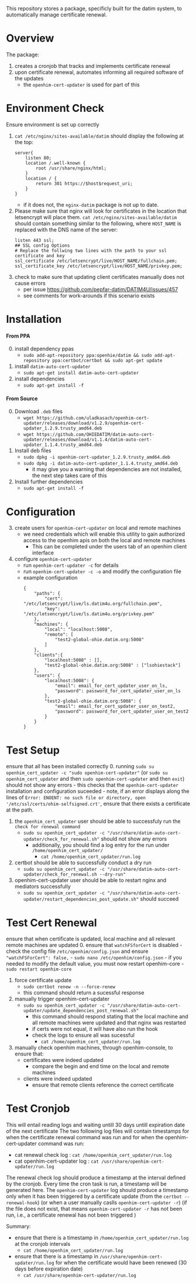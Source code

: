 This repository stores a package, specificly built for the datim system, to automatically manage certificate renewal.

# Overview
The package:
1. creates a cronjob that tracks and implements certificate renewal
2. upon certificate renewal, automates informing all required software of the updates
    - the `openhim-cert-updater` is used for part of this



# Environment Check
Ensure environment is set up correctly
1.  `cat /etc/nginx/sites-available/datim` should display the following at the top:
    ```
    server{
        listen 80;
        location /.well-known {
            root /usr/share/nginx/html;
        }
        location / {
            return 301 https://$host$request_uri;
        }
    }
    ```
    - if it does not, the `nginx-datim` package is not up to date.
3. Please make sure that nginx will look for certificates in the location that letsencrypt will place them. `cat /etc/nginx/sites-available/datim` should contain something similar to the following, where `HOST_NAME` is replaced with the DNS name of the server:
    ```
    listen 443 ssl;
	## SSL config Options
	# Replace the follwing two lines with the path to your ssl certificate and key
	ssl_certificate /etc/letsencrypt/live/HOST_NAME/fullchain.pem;
	ssl_certificate_key /etc/letsencrypt/live/HOST_NAME/privkey.pem;
    ```
2. check to make sure that updating client certificates manually does not cause errors
    - per issue https://github.com/pepfar-datim/DATIM4U/issues/457
    - see comments for work-arounds if this scenario exists


# Installation
#### From PPA
0. install dependency ppas
    - `sudo add-apt-repository ppa:openhie/datim && sudo add-apt-repository ppa:certbot/certbot && sudo apt-get update`
1. install `datim-auto-cert-updater`
    - `sudo apt-get install datim-auto-cert-updater`
2. install dependencies
    - `sudo apt-get install -f`

#### From Source
0. Download `.deb` files
    - `wget https://github.com/uladkasach/openhim-cert-updater/releases/download/v1.2.9/openhim-cert-updater_1.2.9.trusty_amd64.deb`
    - `wget https://github.com/OHIEDATIM/datim-auto-cert-updater/releases/download/v1.1.4/datim-auto-cert-updater_1.1.4.trusty_amd64.deb`
1. Install deb files
    - `sudo dpkg -i openhim-cert-updater_1.2.9.trusty_amd64.deb`
    - `sudo dpkg -i datim-auto-cert-updater_1.1.4.trusty_amd64.deb`
        - it may give you a warning that dependencies are not installed, the next step takes care of this
3. Install further dependencies
    - `sudo apt-get install -f`

# Configuration
3. create users for `openhim-cert-updater` on local and remote machines
    - we need credentials which will enable this utility to gain authorized access to the openhim apis on both the local and remote machines
        - This can be completed under the users tab of an openhim client interface
3. configure `openhim-cert-updater`
    - run `openhim-cert-updater -c` for details
    - run `openhim-cert-updater -c -o` and modify the configuration file
    - example configuration
        ```
        {
            "paths": {
                "cert": "/etc/letsencrypt/live/ls.datim4u.org/fullchain.pem",
                "key": "/etc/letsencrypt/live/ls.datim4u.org/privkey.pem"
            },
            "machines": {
                "local": "localhost:5008",
                "remote": [
                    "test2-global-ohie.datim.org:5008"
                ]
            },
            "clients":{
                "localhost:5008" : [],
                "test2-global-ohie.datim.org:5008" : ["lsohiestack"]
            },
            "users": {
                "localhost:5008": {
                    "email": email_for_cert_updater_user_on_ls,
                    "password": password_for_cert_updater_user_on_ls
                },
                "test2-global-ohie.datim.org:5008": {
                    "email": email_for_cert_updater_user_on_test2,
                    "password": password_for_cert_updater_user_on_test2
                }
            }
        }
        ```

# Test Setup
ensure that all has been installed correctly
0. running `sudo su openhim_cert_updater -c "sudo openhim-cert-updater"` (or `sudo su openhim_cert_updater` and then `sudo openhim-cert-updater` and then `exit`) should not show any errors
    - this checks that the `openhim-cert-updater` installation and configuration suceeded
    - note, if an error displays along the lines of `Error: ENOENT: no such file or directory, open '/etc/ssl/certs/ohim-selfsigned.crt'`, ensure that there exists a certificate at the path.
1. the `openhim_cert_updater` user should be able to successfuly run the `check for renewal command`
    - `sudo su openhim_cert_updater -c "/usr/share/datim-auto-cert-updater/check_for_renewal.sh"` should not show any errors
        - additionally, you should find a log entry for the run under `/home/openhim_cert_updater/`
             - `cat /home/openhim_cert_updater/run.log`
2. certbot should be able to successfully conduct a dry run
    - `sudo su openhim_cert_updater -c "/usr/share/datim-auto-cert-updater/check_for_renewal.sh --dry-run"`
3. openhim-cert-updater user should be able to restart nginx and mediators successfully
    - `sudo su openhim_cert_updater -c "/usr/share/datim-auto-cert-updater/restart_dependencies_post_update.sh"` should succeed

# Test Cert Renewal
ensure that when certificate is updated, local machine and all relevant remote machines are updated
0. ensure that `watchFSforCert` is disabled
    - check the config file `/etc/openhim/config.json` and ensure `"watchFSForCert": false,`
        - `sudo nano /etc/openhim/config.json`
    - if you needed to modify the default value, you must now restart openhim-core
        - `sudo restart openhim-core`
1. force certificate update
    - `sudo certbot renew -n --force-renew`
    - this command should return a sucessful response
2. manually trigger openhim-cert-updater
    - `sudo su openhim_cert_updater -c "/usr/share/datim-auto-cert-updater/update_dependencies_post_renewal.sh"`
        - this command should respond stating that the local machine and all remote machines were updated and that nginx was restarted
        - if certs were not equal, it will have also run the hook
        - check the logs to ensure all was sucessful
            - `cat /home/openhim_cert_updater/run.log`
3. manually check openhim machines, through openhim-console, to ensure that:
    - certificates were indeed updated
        - compare the begin and end time on the local and remote machines
    - clients were indeed updated
        - ensure that remote clients reference the correct certificate

# Test Cronjob
This will entail reading logs and waiting untill 30 days untill expiration date of the next certificate
The two following log files will contain timestamps for when the certificate renewal command was run and for when the openhim-cert-updater command was run:
- cat renewal check log : `cat /home/openhim_cert_updater/run.log`
- cat openhim-cert-updater log : `cat /usr/share/openhim-cert-updater/run.log`

The renewal check log should produce a timestamp at the interval defined by the cronjob. Every time the cron task is run, a timestamp will be generated here. The `openhim-cert-updater` log should produce a timestamp only when it has been triggered by a certificate update (from the `certbot --renewal-hook`) (or when a user manually caslls `openhim-cert-updater -r`) (if the file does not exist, that means `openhim-cert-updater -r` has not been run, i.e., a certificate renewal has not been triggered )

Summary:
- ensure that there is a timestamp in `/home/openhim_cert_updater/run.log` at the cronjob intervals
     - `cat /home/openhim_cert_updater/run.log`
- ensure that there is a timestamp in `/usr/share/openhim-cert-updater/run.log` for when the certificate would have been renewed (30 days before expiration date)
    - `cat /usr/share/openhim-cert-updater/run.log`
